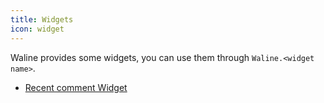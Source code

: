 ```yaml
---
title: Widgets
icon: widget
---
```


Waline provides some widgets, you can use them through `Waline.<widget name>`.

<!-- more -->

- [Recent comment Widget](recent-comment.md)
